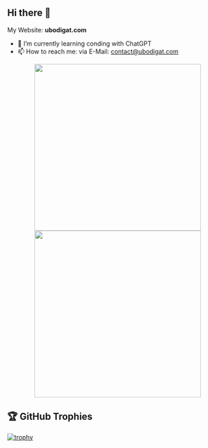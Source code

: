 ## Hi there 👋

My Website: **ubodigat.com**

- 🌱 I’m currently learning conding with ChatGPT
- 📫 How to reach me: via E-Mail: contact@ubodigat.com


<p align="center">
  <img src="https://github-readme-stats.vercel.app/api?username=ubodigat&show_icons=true&theme=radical" width="380"/>
  <img src="https://github-readme-stats.vercel.app/api/top-langs/?username=ubodigat&layout=compact&theme=radical" width="380"/>
</p>

## 🏆 GitHub Trophies

[![trophy](https://github-profile-trophy.vercel.app/?username=ubodigat&theme=radical)](https://github.com/ryo-ma/github-profile-trophy)
